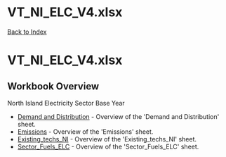 # VT_NI_ELC_V4.xlsx

[Back to Index](../README.md)

# VT_NI_ELC_V4.xlsx

## Workbook Overview

North Island Electricity Sector Base Year

- [Demand and Distribution](Demand%20and%20Distribution.md) - Overview of the 'Demand and Distribution' sheet.
- [Emissions](Emissions.md) - Overview of the 'Emissions' sheet.
- [Existing_techs_NI](Existing_techs_NI.md) - Overview of the 'Existing_techs_NI' sheet.
- [Sector_Fuels_ELC](Sector_Fuels_ELC.md) - Overview of the 'Sector_Fuels_ELC' sheet.
